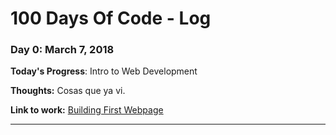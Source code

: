 # 100 Days Of Code - Log

### Day 0: March 7, 2018

**Today's Progress**: Intro to Web Development

**Thoughts:** Cosas que ya vi.

**Link to work:** [Building First Webpage](https://learn.shayhowe.com/html-css/building-your-first-web-page/)

***